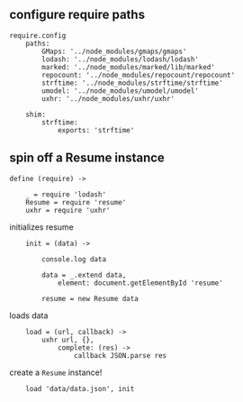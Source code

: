 ## configure require paths

	require.config
		paths:
			GMaps: '../node_modules/gmaps/gmaps'
			lodash: '../node_modules/lodash/lodash'
			marked: '../node_modules/marked/lib/marked'
			repocount: '../node_modules/repocount/repocount'
			strftime: '../node_modules/strftime/strftime'
			umodel: '../node_modules/umodel/umodel'
			uxhr: '../node_modules/uxhr/uxhr'

		shim:
			strftime:
				exports: 'strftime'

## spin off a Resume instance

	define (require) ->

		_ = require 'lodash'
		Resume = require 'resume'
		uxhr = require 'uxhr'

initializes resume

		init = (data) ->

			console.log data

			data = _.extend data,
				element: document.getElementById 'resume'

			resume = new Resume data

loads data

		load = (url, callback) ->
			uxhr url, {},
				complete: (res) ->
					callback JSON.parse res

create a `Resume` instance!

		load 'data/data.json', init
